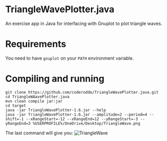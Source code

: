 # TriangleWavePlotter.java
An exercise app in Java for interfacing with Gnuplot to plot triangle waves.

# Requirements
You need to have `gnuplot` on your `PATH` environment variable.

# Compiling and running
```
git clone https://github.com/coderodde/TriangleWavePlotter.java.git
cd TriangleWAavePlotter.java
mvn clean compile jar:jar
cd target
java -jar TriangleWavePlotter-1.6.jar --help
java -jar TriangleWavePlotter-1.6.jar --amplitude=2 --period=4 --shift=-1 --xRangeStart=-12 --xRangeEnd=12 --yRangeStart=-3 --yRangeEnd=3 %USERPROFILE%/OneDrive/Desktop/TriangleWave.png
```

The last command will give you:
![TriangleWave](https://github.com/coderodde/TriangleWavePlotter.java/assets/1770505/18f1b685-f20b-439b-aaed-3528c21e9228)
